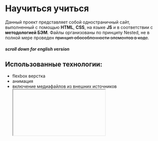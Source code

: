 # Научиться учиться
Данный проект представляет собой одностраничный сайт, выполненный с помощью **HTML**, **CSS**, на языке **JS** и в соответствии с **методологией БЭМ**. Файлы организованы по принципу Nested, не в полной мере проведен ~~принцип обособленности элементов в коде~~. 
##### scroll down for english version

## Использованные технологии:
* flexbox верстка
* анимация
* включение медиафайлов из внешних источников <iframe>
* интерактивные ссылки
К сайту подключена кодировка UTF-8 и внешняя таблица стилей normalize.css.
  
##  Наполнение:
* описание проблемы, или *почему обучение не всегда эффективно*
* техника обучения, предложенная Барбарой Оакли
* видео TED, посвященные образованию
* ссылка на метод Фейнмана
* информация в цифрах и фактах (как связаны образование и трудоустройство;  устройство мозга; научные открытия, пролившие свет на процесс обучения)
* рекомендация полезной литературы и интернет-ресурсов
* метод обучения Джоша Кауфмана.
## Структура сайта:
**header**, **content**, состоящий из 9 секций, и **footer**

------
Семантическая верстка делает сайт доступным для более *__широкого круга пользователей__* - так, он ориентирован на слабовидящих. Кроме того, она более прозрачна для поисковых ботов, что позволяет сайту быть *__выше в поисковиках__*.

 ## С проектом можно ознакомиться [тут](https://olgastrelk.github.io/how-to-learn/)

 # How to learn
This project is a SPA on **HTML**, **CSS**, in **JS** language and in accordance with **BEM methodology**. Files are organized according to the Nested principle.
## Technology stack:
* flexbox layout
* animation
* include media files from external sources <iframe>
* links
UTF-8 encoding and external style sheet normalize.css are connected to the site.
  
 
The project can be viewed [here](https://olgastrelk.github.io/how-to-learn/)
